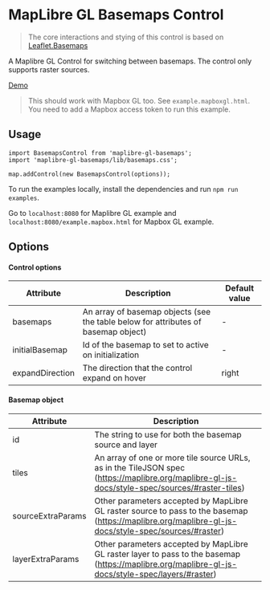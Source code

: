 # MapLibre GL Basemaps Control

> The core interactions and stying of this control is based on [Leaflet.Basemaps](https://github.com/consbio/Leaflet.Basemaps)

A Maplibre GL Control for switching between basemaps. The control only supports raster sources.

[Demo](https://ka7eh.github.io/maplibre-gl-basemaps/example)

> This should work with Mapbox GL too. See `example.mapboxgl.html`. You need to add a Mapbox access token to run this example.

## Usage

```{js}
import BasemapsControl from 'maplibre-gl-basemaps';
import 'maplibre-gl-basemaps/lib/basemaps.css';

map.addControl(new BasemapsControl(options));
```

To run the examples locally, install the dependencies and run `npm run examples`.

Go to `localhost:8080` for Maplibre GL example and `localhost:8080/example.mapbox.html` for Mapbox GL example.

## Options

#### Control options

| Attribute       | Description                                                                        | Default value |
|-----------------|------------------------------------------------------------------------------------|---------------|
| basemaps        | An array of basemap objects (see the table below for attributes of basemap object) | -             |
| initialBasemap  | Id of the basemap to set to active on initialization                               | -             |
| expandDirection | The direction that the control expand on hover                                     | right         |

#### Basemap object

| Attribute         | Description                                                                                                                                         |
|-------------------|-----------------------------------------------------------------------------------------------------------------------------------------------------|
| id                | The string to use for both the basemap source and layer                                                                                             |
| tiles             | An array of one or more tile source URLs, as in the TileJSON spec (https://maplibre.org/maplibre-gl-js-docs/style-spec/sources/#raster-tiles)       |
| sourceExtraParams | Other parameters accepted by MapLibre GL raster source to pass to the basemap (https://maplibre.org/maplibre-gl-js-docs/style-spec/sources/#raster) |
| layerExtraParams  | Other parameters accepted by MapLibre GL raster layer to pass to the basemap (https://maplibre.org/maplibre-gl-js-docs/style-spec/layers/#raster)   |
